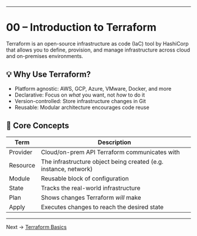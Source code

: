 
---
# 00 – Introduction to Terraform

Terraform is an open-source infrastructure as code (IaC) tool by HashiCorp that allows you to define, provision, and manage infrastructure across cloud and on-premises environments.

## 💡 Why Use Terraform?

- Platform agnostic: AWS, GCP, Azure, VMware, Docker, and more
- Declarative: Focus on *what* you want, not *how* to do it
- Version-controlled: Store infrastructure changes in Git
- Reusable: Modular architecture encourages code reuse

## 🧱 Core Concepts

| Term | Description |
|------|-------------|
| Provider | Cloud/on-prem API Terraform communicates with |
| Resource | The infrastructure object being created (e.g. instance, network) |
| Module | Reusable block of configuration |
| State | Tracks the real-world infrastructure |
| Plan | Shows changes Terraform *will* make |
| Apply | Executes changes to reach the desired state |

---

Next → [Terraform Basics](../01-terraform-basics)

